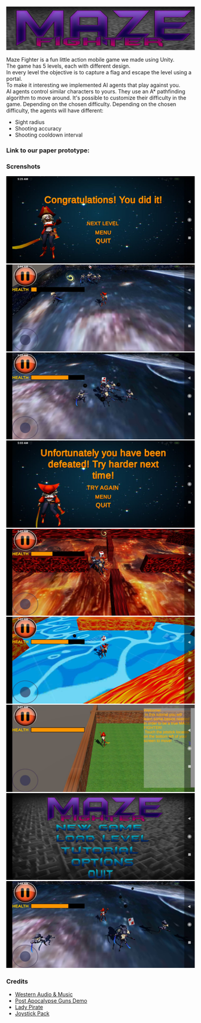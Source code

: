 <p align="center">
  <a href="#"><img src="miscellaneous/Logo.PNG" alt="Maze Fighter"/></a>
</p>

Maze Fighter is a fun little action mobile game we made using Unity. <br>
The game has 5 levels, each with different design. <br>
In every level the objective is to capture a flag and escape the level using a portal. <br>
To make it interesting we implemented AI agents that play against you. <br>
AI agents control similar characters to yours. They use an A* pathfinding algorithm to move around. It's possible to customize their difficulty in the game. Depending on the chosen difficulty. Depending on the chosen difficulty, the agents will have different:
  - Sight radius
  - Shooting accuracy
  - Shooting cooldown interval
 
### Link to our paper prototype:


### Screnshots 
[![Game logo](miscellaneous/1.jpeg)](#)
[![Game logo](miscellaneous/2.jpeg)](#)
[![Game logo](miscellaneous/3.jpeg)](#)
[![Game logo](miscellaneous/4.jpeg)](#)
[![Game logo](miscellaneous/5.jpeg)](#)
[![Game logo](miscellaneous/6.jpeg)](#)
[![Game logo](miscellaneous/7.jpeg)](#)
[![Game logo](miscellaneous/8.jpeg)](#)
[![Game logo](miscellaneous/9.jpeg)](#)
 
### Credits

- [Western Audio & Music](https://assetstore.unity.com/packages/audio/sound-fx/western-audio-music-67788)
- [Post Apocalypse Guns Demo](https://assetstore.unity.com/packages/audio/sound-fx/weapons/post-apocalypse-guns-demo-33515)
- [Lady Pirate](https://assetstore.unity.com/packages/3d/characters/humanoids/lady-pirate-143609)
- [Joystick Pack](https://assetstore.unity.com/packages/tools/input-management/joystick-pack-107631)













